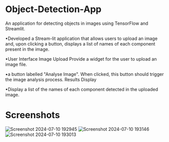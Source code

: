 # Object-Detection-App
An application for detecting objects in images using TensorFlow and Streamlit.

•Developed a Stream-lit application that allows users to upload an image and, upon clicking a button, displays a list of names of each component present in the image.

•User Interface Image Upload Provide a widget for the user to upload an image file.

•a button labelled "Analyse Image". When clicked, this button should trigger the image analysis process. Results Display

•Display a list of the names of each component detected in the uploaded image.

# Screenshots

![Screenshot 2024-07-10 192945](https://github.com/Mohamedtarekhussein/Object-Detection-App/assets/105307001/dbdcd00f-b587-477e-9a6b-8fb0116fe495)
![Screenshot 2024-07-10 193146](https://github.com/Mohamedtarekhussein/Object-Detection-App/assets/105307001/2ba8e2ac-dfca-4fe4-9ed8-24b0911756c7)
![Screenshot 2024-07-10 193013](https://github.com/Mohamedtarekhussein/Object-Detection-App/assets/105307001/c5263f1c-b8e8-4094-accb-af348ab788de)
